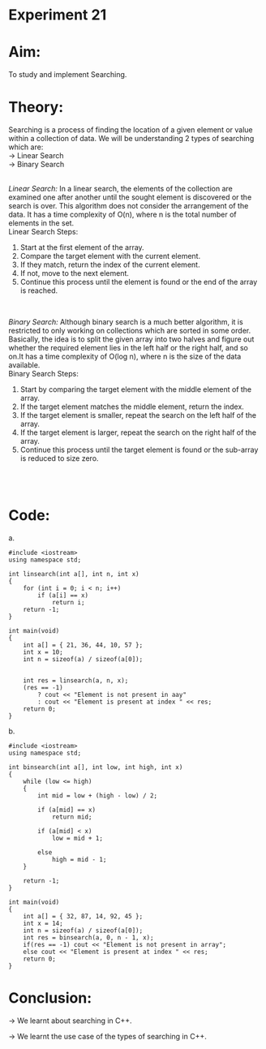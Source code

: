 # Experiment 21
# Aim:
To study and implement Searching.

# Theory:<br>
Searching is a process of finding the location of a given element or value within a collection of data. We will be understanding 2 types of searching which are: <br>
&#8594; Linear Search <br>
&#8594; Binary Search <br>
<br>

_Linear Search:_ In a linear search, the elements of the collection are examined one after another until the sought element is discovered or the search is over. This algorithm does not consider the arrangement of the data. It has a time complexity of O(n), where n is the total number of elements in the set. <br>
Linear Search Steps: <br>
1. Start at the first element of the array. <br>
2. Compare the target element with the current element. <br>
3. If they match, return the index of the current element. <br>
4. If not, move to the next element. <br>
5. Continue this process until the element is found or the end of the array is reached. <br>
<br>

_Binary Search:_ Although binary search is a much better algorithm, it is restricted to only working on collections which are sorted in some order. Basically, the idea is to split the given array into two halves and figure out whether the required element lies in the left half or the right half, and so on.It has a time complexity of O(log n), where n is the size of the data available. <br>
Binary Search Steps: <br>
1. Start by comparing the target element with the middle element of the array. <br>
2. If the target element matches the middle element, return the index. <br>
3. If the target element is smaller, repeat the search on the left half of the array. <br>
4. If the target element is larger, repeat the search on the right half of the array. <br>
5. Continue this process until the target element is found or the sub-array is reduced to size zero. <br>
<br>
<br>


# Code:

a.
```
#include <iostream>
using namespace std;

int linsearch(int a[], int n, int x)
{
    for (int i = 0; i < n; i++)
        if (a[i] == x)
            return i;
    return -1;
}

int main(void)
{
    int a[] = { 21, 36, 44, 10, 57 };
    int x = 10;
    int n = sizeof(a) / sizeof(a[0]);


    int res = linsearch(a, n, x);
    (res == -1)
        ? cout << "Element is not present in aay"
        : cout << "Element is present at index " << res;
    return 0;
}
```

b.
```
#include <iostream>
using namespace std;

int binsearch(int a[], int low, int high, int x)
{
    while (low <= high) 
    {
        int mid = low + (high - low) / 2;

        if (a[mid] == x)
            return mid;

        if (a[mid] < x)
            low = mid + 1;

        else
            high = mid - 1;
    }

    return -1;
}

int main(void)
{
    int a[] = { 32, 87, 14, 92, 45 };
    int x = 14;
    int n = sizeof(a) / sizeof(a[0]);
    int res = binsearch(a, 0, n - 1, x);
    if(res == -1) cout << "Element is not present in array";
    else cout << "Element is present at index " << res;
    return 0;
}
```

# Conclusion:

→ We learnt about searching in C++.

→ We learnt the use case of the types of searching in C++.

